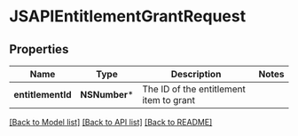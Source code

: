 # JSAPIEntitlementGrantRequest

## Properties
Name | Type | Description | Notes
------------ | ------------- | ------------- | -------------
**entitlementId** | **NSNumber*** | The ID of the entitlement item to grant | 

[[Back to Model list]](../README.md#documentation-for-models) [[Back to API list]](../README.md#documentation-for-api-endpoints) [[Back to README]](../README.md)


